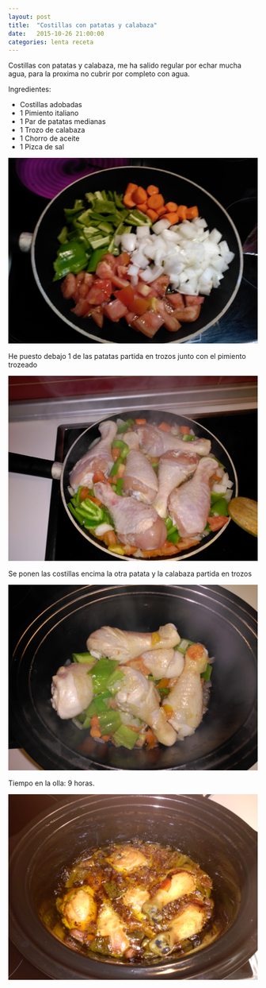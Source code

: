 ```yaml
---
layout: post
title:  "Costillas con patatas y calabaza"
date:   2015-10-26 21:00:00
categories: lenta receta
---
```


Costillas con patatas y calabaza, me ha salido regular por echar mucha agua, para la proxima no cubrir por completo con agua.

Ingredientes:

* Costillas adobadas
* 1 Pimiento italiano
* 1 Par de patatas medianas
* 1 Trozo de calabaza
* 1 Chorro de aceite
* 1 Pizca de sal

![pollo_ingredientes][pollo_ingredientes]

He puesto debajo 1 de las patatas partida en trozos junto con el pimiento trozeado

![pollo_rehogar][pollo_rehogar]

Se ponen las costillas encima la otra patata y la calabaza partida en trozos

![pollo_rehogar][pollo_olla]

Tiempo en la olla: 9 horas.

![pollo_despues][pollo_despues]

[pollo_ingredientes]: /static/images/recetas/2015-10-19_pollo_1.jpg
[pollo_rehogar]: /static/images/recetas/2015-10-19_pollo_2.jpg
[pollo_olla]: /static/images/recetas/2015-10-19_pollo_3.jpg
[pollo_despues]: /static/images/recetas/2015-10-19_pollo_4.jpg